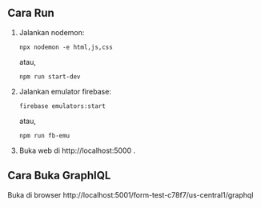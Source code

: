 ## Cara Run
1. Jalankan nodemon:
   ```
   npx nodemon -e html,js,css
   ```
   atau,
   ```
   npm run start-dev
   ```
2. Jalankan emulator firebase:
   ```
   firebase emulators:start
   ```
   atau,
   ```
   npm run fb-emu
3. Buka web di http://localhost:5000 .
## Cara Buka GraphIQL
Buka di browser http://localhost:5001/form-test-c78f7/us-central1/graphql

